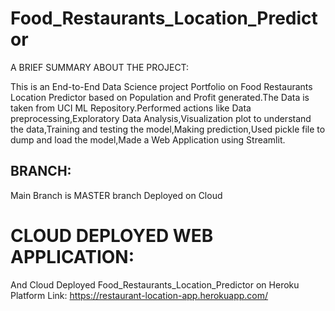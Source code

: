 # Food_Restaurants_Location_Predictor

A BRIEF SUMMARY ABOUT THE PROJECT: 

This is an End-to-End Data Science project Portfolio on Food Restaurants Location Predictor based on Population and Profit generated.The Data is taken from UCI ML Repository.Performed actions like Data preprocessing,Exploratory Data Analysis,Visualization plot to understand the data,Training and testing the model,Making prediction,Used pickle file to dump and load the model,Made a Web Application using Streamlit.

BRANCH:
-----------
Main Branch is MASTER branch
Deployed on Cloud



# CLOUD DEPLOYED WEB APPLICATION:
And Cloud Deployed Food_Restaurants_Location_Predictor on Heroku Platform Link: https://restaurant-location-app.herokuapp.com/
